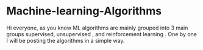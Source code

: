 # Machine-learning-Algorithms
Hi everyone, as you know ML algorithms are mainly grouped into 3 main groups supervised, unsupervised , and reinforcement learning . One by one I will be posting the algorithms in a simple way.
